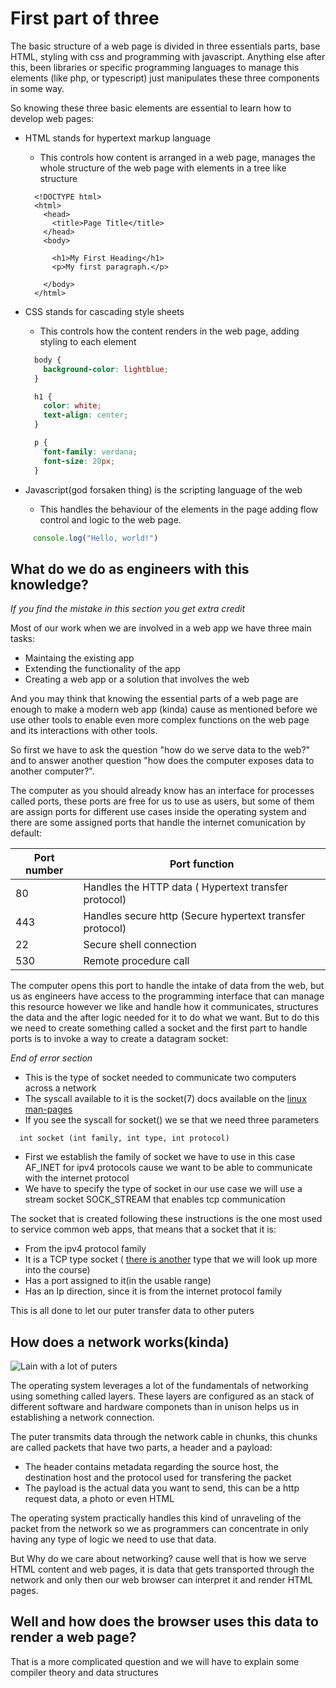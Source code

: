 # First part of three

The basic structure of a web page is divided in three essentials parts, base HTML, styling with css and programming with javascript.
Anything else after this, been libraries or specific programming languages to manage this elements (like php, or typescript) just manipulates these three components in some way.

So knowing these three basic elements are essential to learn how to develop web pages:

- HTML stands for hypertext markup language
  - This controls how content is arranged in a web page, manages the whole structure of the web page with elements in a tree like structure

  ```html,editable
    <!DOCTYPE html>
    <html>
      <head>
        <title>Page Title</title>
      </head>
      <body>

        <h1>My First Heading</h1>
        <p>My first paragraph.</p>

      </body>
    </html> 
  ```

- CSS stands for cascading style sheets
  - This controls how the content renders in the web page, adding styling to each element

  ```css
    body {
      background-color: lightblue;
    }

    h1 {
      color: white;
      text-align: center;
    }

    p {
      font-family: verdana;
      font-size: 20px;
    }
  ```

- Javascript(god forsaken thing) is the scripting language of the web
  - This handles the behaviour of the elements in the page adding flow control and logic to the web page.

```javascript
     console.log("Hello, world!")
```

## What do we do as engineers with this knowledge?

*If you find the mistake in this section you get extra credit*

Most of our work when we are involved in a web app we have three main tasks:

- Maintaing the existing app
- Extending the functionality of the app
- Creating a web app or a solution that involves the web

And you may think that knowing the essential parts of a web page are enough to make a modern web app (kinda)
cause as mentioned before we use other tools to enable even more complex functions on the web page and its interactions
with other tools.

So first we have to ask the question "how do we serve data to the web?" and to answer another question "how does the computer exposes data to another computer?".

The computer as you should already know has an interface for processes called ports, these ports are free for us to use as users, but some of them are assign ports for different use cases inside the operating system and there are some assigned ports that handle the internet comunication by default:
  
| Port number | Port function |
|-------------|---------------|
|  80 | Handles the HTTP data ( Hypertext transfer protocol) |
| 443 | Handles secure http (Secure hypertext transfer protocol) |
| 22  | Secure shell connection |
| 530 | Remote procedure call |

The computer opens this port to handle the intake of data from the web, but us as engineers have access to the programming interface that can manage this
resource however we like and handle how it communicates, structures the data and the after logic needed for it to do what we want.
But to do this we need to create something called a socket and the first part to handle ports is to invoke a way to create a datagram socket:

*End of error section*

- This is the type of socket needed to communicate two computers across a network
- The syscall available to it is the socket(7) docs available on the [linux man-pages](https://man7.org/linux/man-pages/man7/socket.7.html)
- If you see the syscall for socket() we se that we need three parameters

```c,readonly
  int socket (int family, int type, int protocol)

```

- First we establish the family of socket we have to use in this case AF_INET for ipv4 protocols cause we want to be able
to communicate with the internet protocol
- We have to specify the type of socket in our use case we will use a stream socket SOCK_STREAM that enables tcp communication

The socket that is created following these instructions is the one most used to service common web apps, that means that a socket that it is:

- From the ipv4 protocol family
- It is a TCP type socket ( [there is another](https://www.youtube.com/watch?v=sLlu_RpElBs&pp=ygUQdGhlcmUgaXMgYW5vdGhlcg%3D%3D) type that we will look up more into the course)
- Has a port assigned to it(in the usable range)
- Has an Ip direction, since it is from the internet protocol family

This is all done to let our puter transfer data to other puters

## How does a network works(kinda)

![Lain with a lot of puters](https://blog.jlist.com/wp-content/uploads/2020/01/lain-computers.gif)

The operating system leverages a lot of the fundamentals of networking using something called layers.
These layers are configured as an stack of different software and hardware componets than in unison helps us in establishing a network
connection.

The puter transmits data through the network cable in chunks, this chunks are called packets that have two parts, a header and a payload:

- The header contains metadata regarding the source host, the destination host and the protocol used for transfering the packet
- The payload is the actual data you want to send, this can be a http request data, a photo or even HTML

The operating system practically handles this kind of unraveling of the packet from the network so we as programmers can concentrate in
only having any type of logic we need to use that data.

But Why do we care about networking? cause well that is how we serve HTML content and web pages, it is data that gets transported through the network and only then our web browser can interpret it and render HTML pages.

## Well and how does the browser uses this data to render a web page?

That is a more complicated question and we will have to explain some compiler theory and data structures

